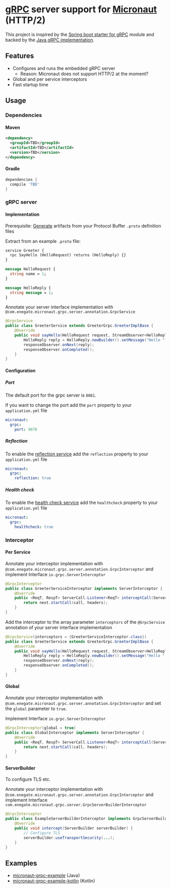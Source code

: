 # [gRPC](http://grpc.io) server support for [Micronaut](http://micronaut.io/) (HTTP/2)
This project is inspired by the [Spring boot starter for gRPC](https://github.com/LogNet/grpc-spring-boot-starter) module and backed by the [Java gRPC implementation](https://github.com/grpc/grpc-java).

## Features
- Configures and runs the embedded gRPC server
  - Reason: Micronaut does not support HTTP/2 at the moment?
- Global and per service interceptors
- Fast startup time

## Usage

### Dependencies

#### Maven
````xml
<dependency>
  <groupId>TBD</groupId>
  <artifactId>TBD</artifactId>
  <version>TBD</version>
</dependency>
````

#### Gradle
````gradle
dependencies {
  compile 'TBD'
}
````

### gRPC server

#### Implementation
Prerequisite: [Generate](https://github.com/google/protobuf-gradle-plugin) artifacts from your Protocol Buffer ``.proto`` definition files

Extract from an example ``.proto`` file:

````proto
service Greeter {
  rpc SayHello (HelloRequest) returns (HelloReply) {}
}

message HelloRequest {
  string name = 1;
}

message HelloReply {
  string message = 1;
}
````

Annotate your server interface implementation with ``@com.enegate.micronaut.grpc.server.annotation.GrpcService``

````java
@GrpcService
public class GreeterService extends GreeterGrpc.GreeterImplBase {
    @Override
    public void sayHello(HelloRequest request, StreamObserver<HelloReply> responseObserver) {
        HelloReply reply = HelloReply.newBuilder().setMessage("Hello " + request.getName()).build();
        responseObserver.onNext(reply);
        responseObserver.onCompleted();
    }
}
````

#### Configuration

##### Port
The default port for the grpc server is ``8081``.

If you want to change the port add the ``port`` property to your ``application.yml`` file

````yaml
micronaut:
  grpc:
    port: 9876
````

##### Reflection
To enable the [reflection service](https://github.com/grpc/grpc-java/blob/master/services/src/main/proto/io/grpc/reflection/v1alpha/reflection.proto) add the ``reflection`` property to your ``application.yml`` file

````yaml
micronaut:
  grpc:
    reflection: true
````

##### Health check
To enable the [health check service](https://github.com/grpc/grpc-java/blob/master/services/src/main/proto/grpc/health/v1/health.proto) add the ``healthcheck`` property to your ``application.yml`` file

````yaml
micronaut:
  grpc:
    healthcheck: true
````

### Interceptor

#### Per Service
Annotate your interceptor implementation with ``@com.enegate.micronaut.grpc.server.annotation.GrpcInterceptor``
and implement Interface ``io.grpc.ServerInterceptor``

````java
@GrpcInterceptor
public class GreeterServiceInterceptor implements ServerInterceptor {
    @Override
    public <ReqT, RespT> ServerCall.Listener<ReqT> interceptCall(ServerCall<ReqT, RespT> call, Metadata headers, ServerCallHandler<ReqT, RespT> next) {
        return next.startCall(call, headers);
    }
}
````

Add the interceptor to the array parameter ``interceptors`` of the ``@GrpcService`` annotation  of your server interface implementation

````java
@GrpcService(interceptors = {GreeterServiceInterceptor.class})
public class GreeterService extends GreeterGrpc.GreeterImplBase {
    @Override
    public void sayHello(HelloRequest request, StreamObserver<HelloReply> responseObserver) {
        HelloReply reply = HelloReply.newBuilder().setMessage("Hello " + request.getName()).build();
        responseObserver.onNext(reply);
        responseObserver.onCompleted();
    }
}
````

#### Global
Annotate your interceptor implementation with ``@com.enegate.micronaut.grpc.server.annotation.GrpcInterceptor`` and set the ``global`` parameter to ``true``.

Implement Interface ``io.grpc.ServerInterceptor``

````java
@GrpcInterceptor(global = true)
public class GlobalInterceptor implements ServerInterceptor {
    @Override
    public <ReqT, RespT> ServerCall.Listener<ReqT> interceptCall(ServerCall<ReqT, RespT> call, Metadata headers, ServerCallHandler<ReqT, RespT> next) {
        return next.startCall(call, headers);
    }
}
````

#### ServerBuilder
To configure TLS etc.

Annotate your interceptor implementation with ``@com.enegate.micronaut.grpc.server.annotation.GrpcInterceptor``
and implement Interface ``com.enegate.micronaut.grpc.server.GrpcServerBuilderInterceptor``

````java
@GrpcInterceptor
public class ExampleServerBuilderInterceptor implements GrpcServerBuilderInterceptor {
    @Override
    public void intercept(ServerBuilder serverBuilder) {
        // Configure TLS
        serverBuilder.useTransportSecurity(...);
    }
}

````

## Examples

- [micronaut-grpc-example](https://github.com/Enegate/micronaut-grpc-example) (Java)
- [micronaut-grpc-example-kotlin]() (Kotlin)
